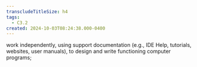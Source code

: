 ```yaml
---
transcludeTitleSize: h4
tags:
  - C3.2
created: 2024-10-03T08:24:38.000-0400
---
```

work independently, using support documentation (e.g., IDE Help, tutorials, websites, user manuals), to design and write functioning computer programs;